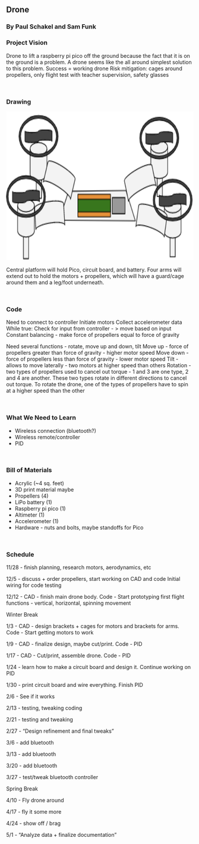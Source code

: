 ## Drone
### By Paul Schakel and Sam Funk

### Project Vision
Drone to lift a raspberry pi pico off the ground because the fact that it is on the ground is a problem. A drone seems like the all around simplest solution to this problem.
Success = working drone
Risk mitigation: cages around propellers, only flight test with teacher supervision, safety glasses

&nbsp;

### Drawing
<img src="images/design_drawing.png" alt="images/design_drawing.png" width="550" height="400">

Central platform will hold Pico, circuit board, and battery. Four arms will extend out to hold the motors + propellers, which will have a guard/cage around them and a leg/foot underneath. 

&nbsp;

### Code 
Need to connect to controller
Initiate motors
Collect accelerometer data
While true:
Check for input from controller - > move based on input
Constant balancing - make force of propellers equal to force of gravity

Need several functions - rotate, move up and down, tilt
Move up - force of propellers greater than force of gravity - higher motor speed
Move down - force of propellers less than force of gravity - lower motor speed
Tilt - allows to move laterally - two motors at higher speed than others
Rotation - two types of propellers used to cancel out torque - 1 and 3 are one type, 2 and 4 are another. These two types rotate in different directions to cancel out torque. To rotate the drone, one of the types of propellers have to spin at a higher speed than the other

&nbsp;

### What We Need to Learn
* Wireless connection (bluetooth?)
* Wireless remote/controller
* PID

&nbsp;

### Bill of Materials
* Acrylic (~4 sq. feet)
* 3D print material maybe
* Propellers (4)
* LiPo battery (1)
* Raspberry pi pico (1)
* Altimeter (1)
* Accelerometer (1)
* Hardware - nuts and bolts, maybe standoffs for Pico

&nbsp;

### Schedule
11/28 - finish planning, research motors, aerodynamics, etc

12/5 - discuss + order propellers, start working on CAD and code
	Initial wiring for code testing
	
12/12 - CAD - finish main drone body. Code - Start prototyping first flight functions - vertical, horizontal, spinning movement

Winter Break

1/3 - CAD - design brackets + cages for motors and brackets for arms. Code - Start getting motors to work

1/9 - CAD - finalize design, maybe cut/print. Code - PID

1/17 - CAD - Cut/print, assemble drone. Code - PID

1/24 - learn how to make a circuit board and design it. Continue working on PID

1/30 - print circuit board and wire everything. Finish PID

2/6 - See if it works

2/13 - testing, tweaking coding

2/21 - testing and tweaking

2/27 - “Design refinement and final tweaks”

3/6 - add bluetooth

3/13 - add bluetooth

3/20 - add bluetooth

3/27 - test/tweak bluetooth controller

Spring Break

4/10 - Fly drone around

4/17 - fly it some more

4/24 - show off / brag

5/1 - “Analyze data + finalize documentation”
